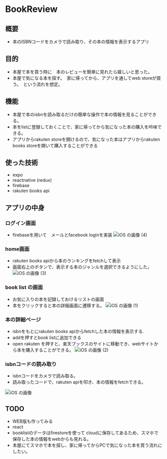 # BookReview
 
## 概要
* 本のISBNコードをカメラで読み取り、その本の情報を表示するアプリ

## 目的
* 本屋で本を買う時に　本のレビューを簡単に見れたら嬉しいと思った。
* 本屋で気になる本を探す。　家に帰ってから、アプリを通してweb storeが買う。　という流れを想定。

## 機能
* 本屋で本のisbnを読み取るだけの簡単な操作で本の情報を見ることができる。
* 本をlistに登録しておくことで、家に帰ってから気になった本の購入を吟味できる。
* アプリからrakuten storeを開けるので、気になった本はアプリからrakuten books storeを開いて購入することができる

## 使った技術
* expo
* reactnative (redux)
* firebase
* rakuten books api

## アプリの中身
### ログイン画面
* firebaseを用いて　メールとfacebook loginを実装
![iOS の画像 (4)](https://user-images.githubusercontent.com/43738558/81901628-c7d14f00-95f9-11ea-9b61-7879d97eefa8.png)
### home画面
* rakuten books apiから本のランキングをfetchして表示
* 画面右上のボタンで、表示する本のジャンルを選択できるようにした。
![iOS の画像 (3)](https://user-images.githubusercontent.com/43738558/81901632-c99b1280-95f9-11ea-81fb-b2d68d0be3c3.png)

### book list の画面
* お気に入りの本を記録しておけるリストの画面
* 本をクリックすると本の詳細画面に遷移する。
![iOS の画像 (1)](https://user-images.githubusercontent.com/43738558/81901638-cb64d600-95f9-11ea-905f-a3040d9aa759.png)

### 本の詳細ページ
* isbnをもとにrakuten books apiからfetchした本の情報を表示する.
* addを押すとbook listに追加できる
* open rakuten を押すと、楽天ブックスのサイトに移動でき、webサイトから本を購入することができる。
![iOS の画像 (2)](https://user-images.githubusercontent.com/43738558/81901640-cc960300-95f9-11ea-92bd-7c45215f95c0.png)

### isbnコードの読み取り
* isbnコードをカメラで読み取る。
* 読み取ったコードで、rakuten apiを叩き、本の情報をfetchできる。

![iOS の画像](https://user-images.githubusercontent.com/43738558/81901641-cd2e9980-95f9-11ea-9ed9-f91c2adb50e8.png)

## TODO
* WEB版も作ってみる
 * react
 * booklistのデータはfirestoreを使って cloudに保存してあるため、スマホで保存した本の情報をwebからも見れる。
 * 本屋にてスマホで本を探し、家に帰ってからPCで気になった本を買う流れにしたい。
